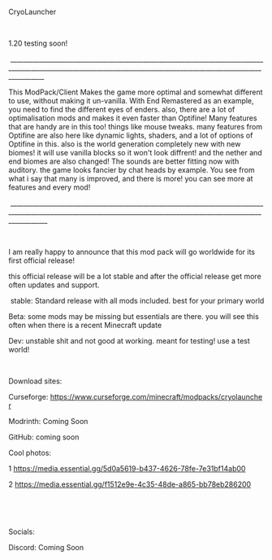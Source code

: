 CryoLauncher

 

1.20 testing soon!

 _______________________________________________________________________________________________________________________________________________________________________

This ModPack/Client Makes the game more optimal and somewhat different to use, without making it un-vanilla. With End Remastered as an example, you need to find the different eyes of enders. also, there are a lot of optimalisation mods and makes it even faster than Optifine! Many features that are handy are in this too! things like mouse tweaks. many features from Optifine are also here like dynamic lights, shaders, and a lot of options of Optifine in this. also is the world generation completely new with new biomes! it will use vanilla blocks so it won't look diffrent! and the nether and end biomes are also changed! The sounds are better fitting now with auditory. the game looks fancier by chat heads by example. You see from what i say that many is improved, and there is more! you can see more at features and every mod!

 ________________________________________________________________________________________________________________________________________________________________________

 

I am really happy to announce that this mod pack will go worldwide for its first official release!

this official release will be a lot stable and after the official release get more often updates and support.

 stable: Standard release with all mods included. best for your primary world

Beta: some mods may be missing but essentials are there. you will see this often when there is a recent Minecraft update

Dev: unstable shit and not good at working. meant for testing! use a test world!

 

Download sites:

Curseforge: https://www.curseforge.com/minecraft/modpacks/cryolauncher

Modrinth: Coming Soon

GitHub: coming soon

Cool photos:

1 https://media.essential.gg/5d0a5619-b437-4626-78fe-7e31bf14ab00

2 https://media.essential.gg/f1512e9e-4c35-48de-a865-bb78eb286200

 

 

Socials:

Discord: Coming Soon
